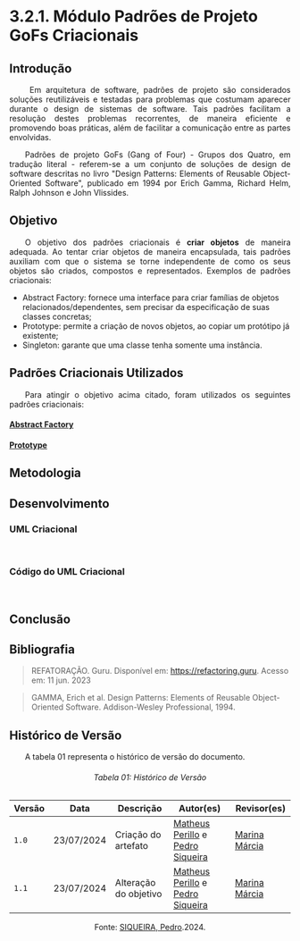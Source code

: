 # **3.2.1. Módulo Padrões de Projeto GoFs Criacionais**

## **Introdução**

<p align="justify">
&emsp;&emsp; Em arquitetura de software, padrões de projeto são considerados soluções reutilizáveis e testadas para problemas que costumam aparecer durante o design de sistemas de software. Tais padrões facilitam a resolução destes problemas recorrentes, de maneira eficiente e promovendo boas práticas, além de facilitar a comunicação entre as partes envolvidas.
</p>
<p align="justify">
&emsp;&emsp;Padrões de projeto GoFs (Gang of Four) - Grupos dos Quatro, em tradução literal - referem-se a um conjunto de soluções de design de software descritas no livro "Design Patterns: Elements of Reusable Object-Oriented Software", publicado em 1994 por Erich Gamma, Richard Helm, Ralph Johnson e John Vlissides.
</p>

## **Objetivo**
<p align="justify">
&emsp;&emsp;O objetivo dos padrões criacionais é <b>criar objetos</b> de maneira adequada. Ao tentar criar objetos de maneira encapsulada, tais padrões auxiliam com que o sistema se torne independente de como os seus objetos são criados, compostos e representados. Exemplos de padrões criacionais: 
<ul>
<li>Abstract Factory: fornece uma interface para criar famílias de objetos relacionados/dependentes, sem precisar da especificação de suas classes concretas;</li>
<li>Prototype: permite a criação de novos objetos, ao copiar um protótipo já existente;</li>
<li>Singleton: garante que uma classe tenha somente uma instância.</li>
</ul>
</p>

## **Padrões Criacionais Utilizados**
<p align="justify">
&emsp;&emsp;Para atingir o objetivo acima citado, foram utilizados os seguintes padrões criacionais: 
</p>

#### [Abstract Factory](./criacionalAbstractFactory.md)
#### [Prototype](./criacionalPrototype.md)

## **Metodologia** 

## **Desenvolvimento**

### **UML Criacional**

<p align="justify">
&emsp;&emsp;
</p>

### **Código do UML Criacional**

<p align="justify">
&emsp;&emsp;
</p>

## **Conclusão** 

## **Bibliografia**

> REFATORAÇÃO. Guru. Disponível em: https://refactoring.guru. Acesso em: 11 jun. 2023

> GAMMA, Erich et al. Design Patterns: Elements of Reusable Object-Oriented Software. Addison-Wesley Professional, 1994.

## **Histórico de Versão**
<p align="justify">
&emsp;&emsp;A tabela 01 representa o histórico de versão do documento.
</p>

<h6 align="center">Tabela 01: Histórico de Versão</h6>
<div align="center">

| Versão | Data       | Descrição            | Autor(es)                                           | Revisor(es) |
| ------ | ---------- | -------------------- | --------------------------------------------------- | ----------- |
| `1.0`  | 23/07/2024 | Criação do artefato | [Matheus Perillo](https://github.com/MatheusPerillo) e [Pedro Siqueira](https://github.com/PedroSiq) |     [Marina Márcia](https://github.com/The-Boss-Nina)    |
| `1.1`  | 23/07/2024 | Alteração do objetivo | [Matheus Perillo](https://github.com/MatheusPerillo) e [Pedro Siqueira](https://github.com/PedroSiq) |     [Marina Márcia](https://github.com/The-Boss-Nina)    |

Fonte: <a href="https://github.com/PedroSiq">SIQUEIRA, Pedro</a>.2024.</p>